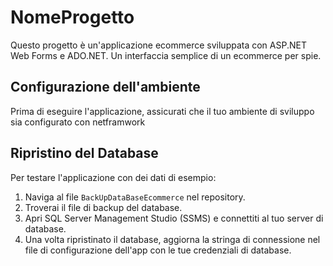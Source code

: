 # NomeProgetto

Questo progetto è un'applicazione ecommerce sviluppata con ASP.NET Web Forms e ADO.NET. Un interfaccia semplice di un ecommerce per spie.

## Configurazione dell'ambiente

Prima di eseguire l'applicazione, assicurati che il tuo ambiente di sviluppo sia configurato con netframwork 

## Ripristino del Database

Per testare l'applicazione con dei dati di esempio:

1. Naviga al file `BackUpDataBaseEcommerce` nel repository.
2. Troverai il file di backup del database.
3. Apri SQL Server Management Studio (SSMS) e connettiti al tuo server di database.
4. Una volta ripristinato il database, aggiorna la stringa di connessione nel file di configurazione dell'app con le tue credenziali di database.
